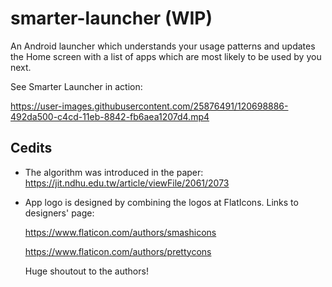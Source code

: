 # smarter-launcher (WIP)
An Android launcher which understands your usage patterns and updates the Home screen with a list of apps which are most likely to be used by you next.

See Smarter Launcher in action:

https://user-images.githubusercontent.com/25876491/120698886-492da500-c4cd-11eb-8842-fb6aea1207d4.mp4

## Cedits
* The algorithm was introduced in the paper: https://jit.ndhu.edu.tw/article/viewFile/2061/2073
* App logo is designed by combining the logos at FlatIcons. Links to designers' page:

  https://www.flaticon.com/authors/smashicons
  
  https://www.flaticon.com/authors/prettycons
  
  Huge shoutout to the authors!



